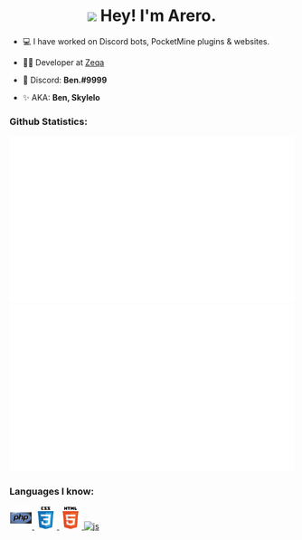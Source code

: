 <h1 align="center"> <img src="https://raw.githubusercontent.com/iampavangandhi/iampavangandhi/master/gifs/Hi.gif" width="30px">  Hey! I'm Arero.</h1>

- 💻 I have worked on Discord bots, PocketMine plugins & websites.

- 👨‍💻 Developer at [Zeqa](https://github.com/zeqanetwork)

- 💬 Discord: **Ben.#9999**

- ✨ AKA: **Ben, Skylelo**

### Github Statistics:
![](https://github.com/AreroLR/AreroLR/blob/master/generated/overview.svg)
![](https://github.com/AreroLR/AreroLR/blob/master/generated/languages.svg)

<h3 align="left">Languages I know:</h3>
<p align="left"> <a href="https://www.php.net" target="_blank"> <img src="https://raw.githubusercontent.com/devicons/devicon/master/icons/php/php-original.svg" alt="php" width="40" height="40"/> </a> <a href="https://www.w3schools.com/css/" target="_blank"> <img src="https://raw.githubusercontent.com/devicons/devicon/master/icons/css3/css3-original-wordmark.svg" alt="css3" width="40" height="40"/> </a> <a href="https://www.w3.org/html/" target="_blank"> <img src="https://raw.githubusercontent.com/devicons/devicon/master/icons/html5/html5-original-wordmark.svg" alt="html5" width="40" height="40"/> </a> <a href="https://www.w3.org/jd target="_blank"> <img src="https://cdn.iconscout.com/icon/free/png-256/javascript-2752148-2284965.png" alt="js" width="40" height="40"/> </a> </p>
